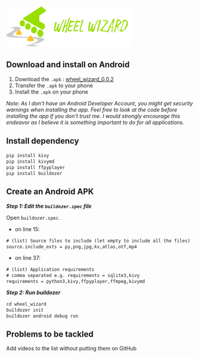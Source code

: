 # <img src="https://raw.githubusercontent.com/Nootaku/wheelwizard/main/resources/img/title.png" style="zoom:33%;" />

## Download and install on Android

1. Download the `.apk` : [wheel_wizard_0.0.2](foo)
2. Transfer the `.apk` to your phone
3. Install the `.apk` on your phone

_Note: As I don't have an Android Developer Account, you might get security warnings when installing the app. Feel free to look at the code before installing the app if you don't trust me. I would strongly encourage this endeavor as I believe it is something important to do for all applications._

## Install dependency

```shell
pip install kivy
pip install kivymd
pip install ffpyplayer
pip install buildozer
```

## Create an Android APK

**_Step 1: Edit the `buildozer.spec` file_**

Open `buildozer.spec`.

- on line 15:

```
# (list) Source files to include (let empty to include all the files)
source.include_exts = py,png,jpg,kv,atlas,otf,mp4
```

- on line 37:

```
# (list) Application requirements
# comma separated e.g. requirements = sqlite3,kivy
requirements = python3,kivy,ffpyplayer,ffmpeg,kivymd
```

**_Step 2: Run buildozer_**

```shell
cd wheel_wizard
buildozer init
buildozer android debug run
```

## Problems to be tackled

Add videos to the list without putting them on GitHub
